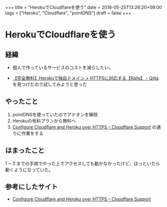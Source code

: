 +++
title = "HerokuでCloudflareを使う"
date = 2018-05-25T13:26:20+09:00
tags = ["Heroku", "Cloudflare", "pointDNS"]
draft =  false
+++

# HerokuでCloudflareを使う

## 経緯

- 個人で作っているサービスのコストを減らしたい。

- [【完全無料】Herokuで独自ドメイン + HTTPSに対応する【Rails】 - Qiita](https://qiita.com/serinuntius/items/f7f08b2221f5ad068f5d) を見つけたので試してみようと思った


## やったこと

1. pointDNSを使っていたのでアドオンを解除
2. Herokuの有料プランから無料へ
3. [Configure Cloudflare and Heroku over HTTPS – Cloudflare Support](https://support.cloudflare.com/hc/en-us/articles/205893698-Configure-Cloudflare-and-Heroku-over-HTTPS?flash_digest=a18f5b966ce0531d6fe47de9650efe940150dcb3) の通りに作業をする



## はまったこと

1 ~ 3 までの手順でやった上でアクセスしても動かなかったけど、ほっといたら動くようになっていた。

## 参考にしたサイト

- [Configure Cloudflare and Heroku over HTTPS – Cloudflare Support](https://support.cloudflare.com/hc/en-us/articles/205893698-Configure-Cloudflare-and-Heroku-over-HTTPS)